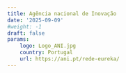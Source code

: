 ```yaml
---
title: Agência nacional de Inovação
date: '2025-09-09'
#weight: -1
draft: false
params:
    logo: Logo_ANI.jpg
    country: Portugal
    url: https://ani.pt/rede-eureka/
---
```


